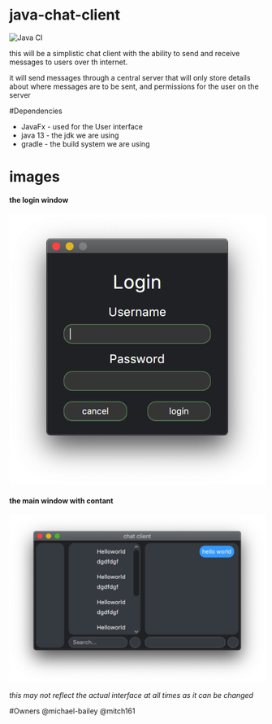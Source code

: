 # java-chat-client

![Java CI](https://github.com/michael-bailey/java-chat-client/workflows/Java%20CI/badge.svg)

this will be a simplistic chat client 
with the ability to send and receive messages to users over th internet.

it will send messages through a central server 
that will only store details about where messages 
are to be sent, and permissions for the user on the server

#Dependencies
* JavaFx - used for the User interface
* java 13 - the jdk we are using
* gradle - the build system we are using

# images
#### the login window
![UI Login](https://github.com/michael-bailey/java-chat-client/blob/master/.github/images/Screenshot%202020-03-27%20at%2012.34.33.png)
#### the main window with contant
![UI Main](https://github.com/michael-bailey/java-chat-client/blob/master/.github/images/Screenshot%202020-03-29%20at%2015.56.16.png)

*this may not reflect the actual interface at all times as it can be changed*

#Owners
@michael-bailey
@mitch161
